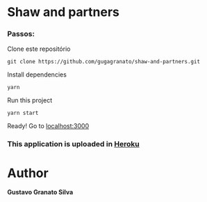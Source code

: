# Shaw and partners

### Passos:

Clone este repositório

```git clone https://github.com/gugagranato/shaw-and-partners.git```

Install dependencies

```yarn```

Run this project

```yarn start```

Ready! Go to [localhost:3000](localhost:3000)

### This application is uploaded in [Heroku](https://shawandpartners.netlify.com)
# Author

**Gustavo Granato Silva**
